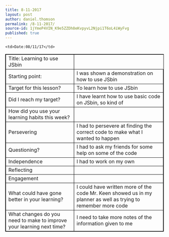 ```yaml
---
title: 8-11-2017
layout: post
author: daniel.thomson
permalink: /8-11-2017/
source-id: 1jYmeP4VIN_K9e5ZZDh8eKvpyvL2Njpi1T6oL4iWyFvg
published: true
---
```

<style>
table, th, td {
    border: 1px solid black;
}
</style>
<table style="width:100%">
  <tr>
    <td>Title: Learning to use JSbin</td>
    
    <td>Date:08/11/17</td>
    
  </tr>




  <tr>
    <td>Starting point:</td>
    <td>I was shown a demonstration on how to use JSbin</td>
  </tr>
  <tr>
    <td>Target for this lesson?</td>
    <td>To learn how to use JSbin</td>
  </tr>
  <tr>
    <td>Did I reach my target? </td>
    <td>I have learnt how to use basic code on JSbin, so kind of</td>
  

  <tr>
    <td>How did you use your learning habits this week?</td>
    <td></td>
  </tr>
  <tr>
    <td>Persevering</td>
    <td>I had to persevere at finding the correct code to make what I wanted to happen</td>
  </tr>
  <tr>
    <td>Questioning?</td>
    <td>I had to ask my friends for some help on some of the code</td>
  </tr>
  <tr>
    <td>Independence</td>
    <td>I had to work on my own</td>
  </tr>
  <tr>
    <td>Reflecting</td>
    <td></td>
  </tr>
  <tr>
    <td>Engagement</td>
    <td></td>
  </tr>
  <tr>
    <td>What could have gone better in your learning?</td>
    <td>I could have written more of the code Mr. Keen showed us in my planner as well as trying to remember more code</td>
  </tr>
  <tr>
    <td>What changes do you need to make to improve your learning next time?</td>
    <td>I need to take more notes of the information given to me</td>
  
  </table>


